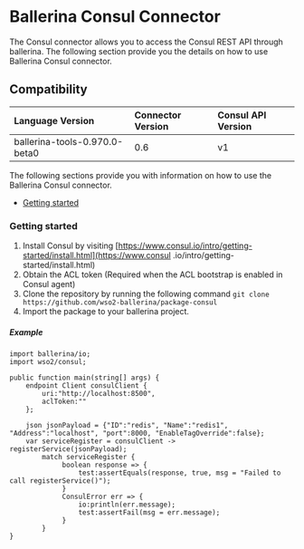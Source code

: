 # Ballerina Consul Connector

The Consul connector allows you to access the Consul REST API through ballerina. 
The following section provide you the details on how to use Ballerina Consul connector.

## Compatibility
| Language Version                  | Connector Version   | Consul API Version|
| :-------------------------------- |:--------------------|:-----------------|
| ballerina-tools-0.970.0-beta0    | 0.6                 | v1               |

The following sections provide you with information on how to use the Ballerina Consul connector.

- [Getting started](#getting-started)

### Getting started
1. Install Consul by visiting [https://www.consul.io/intro/getting-started/install.html](https://www.consul
   .io/intro/getting-started/install.html)
2. Obtain the ACL token (Required when the ACL bootstrap is enabled in Consul agent)
3. Clone the repository by running the following command
    `git clone https://github.com/wso2-ballerina/package-consul`
4. Import the package to your ballerina project.

##### Example

```ballerina
import ballerina/io;
import wso2/consul;

public function main(string[] args) {
    endpoint Client consulClient {
        uri:"http://localhost:8500",
        aclToken:""
    };
    
    json jsonPayload = {"ID":"redis", "Name":"redis1", "Address":"localhost", "port":8000, "EnableTagOverride":false};
    var serviceRegister = consulClient -> registerService(jsonPayload);
        match serviceRegister {
             boolean response => {
                 test:assertEquals(response, true, msg = "Failed to call registerService()");
             }
             ConsulError err => {
                 io:println(err.message);
                 test:assertFail(msg = err.message);
             }
        }
}
```
